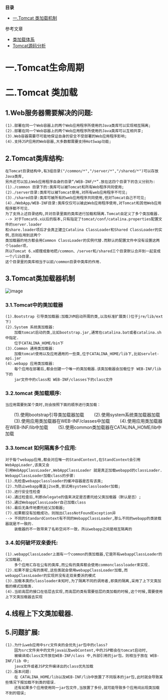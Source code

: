 <!-- START doctoc generated TOC please keep comment here to allow auto update -->
<!-- DON'T EDIT THIS SECTION, INSTEAD RE-RUN doctoc TO UPDATE -->
**目录**

- [一.Tomcat 类加载机制](#%E4%B8%80tomcat-%E7%B1%BB%E5%8A%A0%E8%BD%BD%E6%9C%BA%E5%88%B6)

<!-- END doctoc generated TOC please keep comment here to allow auto update -->

参考文章
* [类加载体系](http://blog.csdn.net/beliefer/article/details/50995516)
* [Tomcat源码分析](https://blog.csdn.net/column/details/tomcat7-internal.html)

# 一.Tomcat生命周期

# 二.Tomcat 类加载
## 1.Web服务器需要解决的问题:
    (1).部署在同一个Web容器上的两个Web应用程序所使用的Java类库可以实现相互隔离;
    (2).部署在同一个Web容器上的两个Web应用程序所使用的Java类库可以互相共享;
    (3).Web容器需要尽可能地保证自身的安全不受部署的Web应用程序影响;
    (4).支持JSP应用的Web容器,大多数都需要支持HotSwap功能;
## 2.Tomcat类库结构:
    在Tomcat目录结构中,有3组目录("/common/*","/server/*","/shared/*")可以存放Java类库,
    另外还可以加上Web应用程序自身的目录“/WEB-INF/*”.放在这四个目录下的含义分别为:
    (1)./common 目录下的:类库可以被Tomcat和所有Web程序共同使用;
    (2)./server目录:类库可以被Tomcat使用,对所有web应用程序不可见;
    (3)./shared目录:类库可被所有的web应用程序共同使用,但对Tomcat自己不可见;
    (4)./WebApp/WEB-INF目录:类库仅仅可以被此Web应用程序使用,对Tomcat和其他Web应用程序都不可见.
    为了支持上述目录结构,并对目录里面的类库进行加载和隔离.Tomcat自定义了多个类加载器.
    --> 对于Tomcat6.x以后的版本,只有指定了tomcat/conf/catalina.properties配置文件的server.loader
    和share.loader项后才会真正建立Catalina ClassLoader和Shared ClassLoader的实例,否则在用到这两个
    类加载器的地方都会用Common ClassLoader的实例代替.而默认的配置文件中没有设置这两个loader项，
    所以Tomcat 6.x顺理成章地把/common、/server和/shared三个目录默认合并到一起变成一个/lib目录，
    这个目录里的类库相当于以前/common目录中类库的作用.
## 3.Tomcat类加载器机制
![image](https://github.com/chenlanqing/learningNote/blob/master/Java/Java源码解读/tomcat/Tomcat类加载机制.jpg)
### 3.1.Tomcat中的类加载器
    (1).Bootstrap 引导类加载器:加载JVM启动所需的类,以及标准扩展类()位于jre/lib/ext下)
    (2).System 系统类加载器:
        加载tomcat启动的类,比如bootstrap.jar,通常在catalina.bat或者catalina.sh中指定.
        位于CATALINA_HOME/bin下
    (3).Common 通用类加载器:
        加载tomcat使用以及应用通用的一些类,位于CATALINA_HOME/lib下,比如servlet-api.jar
    (4).webapp 应用类加载器:
        每个应用在部署后,都会创建一个唯一的类加载器.该类加载器会加载位于 WEB-INF/lib下的
        jar文件中的class和 WEB-INF/classes下的class文件
### 3.2.tomcat 类加载顺序:
    当应用需要到某个类时,则会按照下面的顺序进行类加载：
　　(1).使用bootstrap引导类加载器加载
　　(2).使用system系统类加载器加载
　　(3).使用应用类加载器在WEB-INF/classes中加载
　　(4).使用应用类加载器在WEB-INF/lib中加载
　　(5).使用common类加载器在CATALINA_HOME/lib中加载
### 3.3.tomcat 如何隔离多个应用:
    对于每个webapp应用,都会对应唯一的StandContext,在StandContext会引用WebAppLoader,该类又会
    引用WebAppClassLoader,WebAppClassLoader 就是真正加载webappd的classLoader.
    WebappClassLoader加载class的步骤:
    (1).先检查webappclassloader的缓冲容器是否有该类;
    (2).为防止webapp覆盖j2se类,尝试用systemclassloader加载;
    (3).进行安全性检查
    (4).通过检查后,判断delegate的值来决定是否委托给父类加载器（默认是否）;
    (5).通过WebappClassLoader自己加载class
    (6).最后无条件地委托给父加载器;
    (7).如果都没有加载成功，则抛出ClassNotFoundException异
    --> 不同的StandardContext有不同的WebappClassLoader,那么不同的webapp的类装载器就是不一致的.
        装载器的不一致带来了名称空间不一致，所以webapp之间是相互隔离的
### 3.4.如何破坏双亲委托:
    (1).webappClassLoader上面有一个common的类加载器,它是所有webappClassLoader的父加载器,
        多个应用汇存在公有的类库,而公有的类库都会使用commonclassloader来实现.
    (2).如果不是公有的类呢,这些类就会使用webappClassLoader加载,而webappClassLoader的实现并没有走双亲委派的模式
    (3).加载本类的classloader未知时,为了隔离不同的调用者,即类的隔离,采用了上下文类加载的模式加载类.
    (4).当前高层的接口在低层去实现,而高层的类有需要低层的类加载的时候,这个时候,需要使用上下文类加载器去实现
		
## 4.线程上下文类加载器.

## 5.问题扩展:
    (1).为什么web应用中src文件夹的会优先jar包中的class?
        因为src文件夹中的文件java以及webContent,中的JSP都会在tomcat启动时,
        被编译成class文件放在WEB-INF/class 中,外部引用的jar包，则相当于放在 WEB-INF/lib 中;
        java文件或者JSP文件编译出的class优先加载
    (2).版本问题:
        在 CATALINA_HOME/lib以及WEB-INF/lib中放置了不同版本的jar包,此时就会导致某些情况下报加载不到类的错误.
        还有如果多个应用使用同一jar包文件,当放置了多份,就可能导致多个应用间出现类加载不到的错误;
    